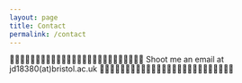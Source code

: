 ```yaml
---
layout: page
title: Contact
permalink: /contact
---
```

📧📧📧📧📧📧📧📧📧📧📧📧📧📧📧📧📧📧📧📧📧📧📧📧📧📧
Shoot me an email at jd18380(at)bristol.ac.uk
📧📧📧📧📧📧📧📧📧📧📧📧📧📧📧📧📧📧📧📧📧📧📧📧📧📧